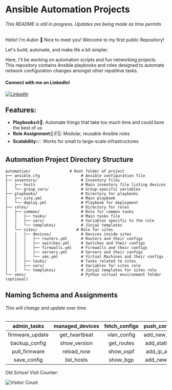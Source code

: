 # Ansible Automation Projects 
###### This README is still in progress. Updates are being made as time permits

Hello! I'm Aubin 👋 Nice to meet you!
Welcome to my first public Repository! 

Let's build, automate, and make life a bit simpler.<br/>

Here, I'll be working on automation scripts and fun networking projects.<br/>
This repository contains Ansible playbooks and roles designed to automate network configuration changes amongst other repatitive tasks.

#### Connect with me on LinkedIn!

[![LinkedIn](https://img.shields.io/badge/LinkedIn-Profile-blue)](https://www.linkedin.com/in/aubinazuriah995?trk=profile-badge)

## Features:
- **Playbooks**♻️📘: Automate things that take too much time and could bore the best of us
- **Role Assignment**☝️✌️🗒️: Modular, reusable Ansible roles                   
- **Scalability**📈: Works for small to large-scale infrastructures

## Automation Project Directory Structure

```plaintext
automation/                 # Root folder of project
├── ansible.cfg                  # Ansible configuration file
├── inventory/                   # Inventory files
│   ├── hosts                    # Main inventory file listing devices
│   └── group_vars/              # Group-specific variables
├── playbooks/                   # Directory for playbooks
│   ├── site.yml                 # Main playbook
│   └── deploy.yml               # Playbook for deployment
├── roles/                       # Directory for roles
│   ├── common/                  # Role for common tasks
│   │   ├── tasks/               # Main tasks file
│   │   ├── vars/                # Variables specific to the role
│   │   └── templates/           # Jinja2 templates
│   └── sites/                 # Role for sites
│   │   ├── devices/             # Devices inside sites
│   │   │   ├── routers.yml      # Routers and their configs
│   │   │   ├── switches.yml     # Switches and their configs
│   │   │   ├── firewalls.yml    # Firewalls and their configs
│   │   │   ├── servers.yml      # Servers and their configs
│   │   │   └── vms.yml          # Virtual Machines and their configs
│   │   ├── tasks/               # Tasks related to sites
│   │   ├── vars/                # Variables for sites role
│   │   └── templates/           # Jinja2 templates for sites role
└── venv/                        # Python virtual environment folder (optional)
```

## Naming Schema and Assignments
###### This will change and update over time 
  

| admin_tasks     | managed_devices | fetch_configs | push_configs  | interface_congifs |
|:---------------:|:---------------:|:-------------:|:-------------:|:-----------------:|
| firmware_update | get_heartbeat   | vlan_config   | add_new_vlan  | show_up_down      |
| backup_config   | show_version    | get_routes    | add_static_rt | show_counters     |
| pull_firmware   | reload_now      | show_ospf     | add_ip_addr   | show_erros        |
| save_config     | list_hosts      | show_bgp      | add_new_svi   | ip_addr           |


Old School Visit Counter:

![Visitor Count](https://profile-counter.glitch.me/sudoesjudo/count.svg)



              







